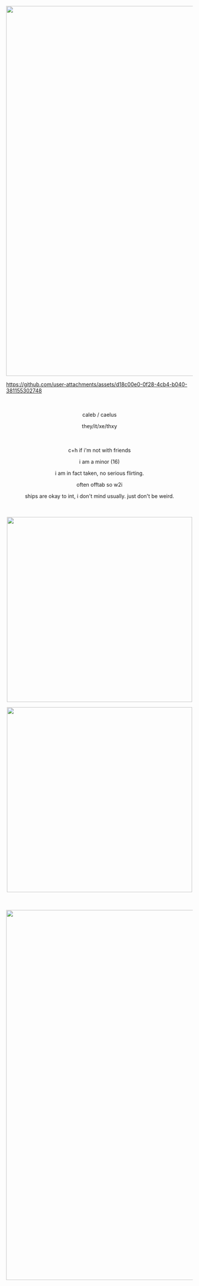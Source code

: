 <p align="center">
    <img width="1000" src="https://i.postimg.cc/ydZhF4b1/image.png">
</p>





https://github.com/user-attachments/assets/d18c00e0-0f28-4cb4-b040-381155302748

　　　　　　　　　　　　
<p align="center">
caleb / caelus
<p align="center">
they/it/xe/thxy
<p align="center">

  　　　　
<p align="center">
c+h if i'm not with friends
<p align="center">
i am a minor (16)
<p align="center">
i am in fact taken, no serious flirting.
<p align="center">
often offtab so w2i
</p>
<p align="center">
ships are okay to int, i don't mind usually. just don't be weird.

  　　　　
　
<p align="center">
    <img width="500" src="https://i.postimg.cc/ncZKQWYx/image.png">
</p>

<p align="center">


</p>
<p align="center">


<p align="center">
    <img width="500" src="https://i.postimg.cc/HWN3czvs/image.png">
</p>



<p align="center">

  　
</p>
<p align="center">

<p align="center">
    <img width="1000" src="https://i.postimg.cc/MHJ75PCy/image.png">
</p>


